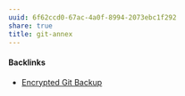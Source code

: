 ```yaml
---
uuid: 6f62ccd0-67ac-4a0f-8994-2073ebc1f292
share: true
title: git-annex
---
```

#### Backlinks

* [Encrypted Git Backup](/80fd8a43-b643-4eb9-9b8c-b9bc6d4a2d03)
